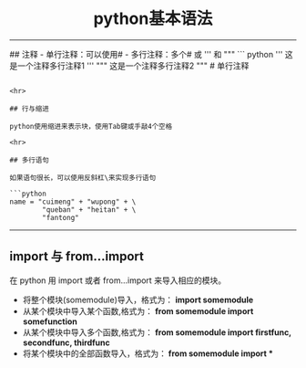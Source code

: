 # <center> python基本语法
<hr>
## 注释
- 单行注释：可以使用#
- 多行注释：多个# 或 ''' 和 """
``` python 
'''
这是一个注释多行注释1
'''
"""
这是一个注释多行注释2
"""
# 单行注释

```

<hr>

## 行与缩进

python使用缩进来表示块，使用Tab键或手敲4个空格

<hr>

## 多行语句

如果语句很长，可以使用反斜杠\来实现多行语句

```python 
name = "cuimeng" + "wupong" + \
        "queban" + "heitan" + \
        "fantong"
```

<hr>

## import 与 from...import

在 python 用 import 或者 from...import 来导入相应的模块。
- 将整个模块(somemodule)导入，格式为： **import somemodule**
- 从某个模块中导入某个函数,格式为： **from somemodule import somefunction**
- 从某个模块中导入多个函数,格式为： **from somemodule import firstfunc, secondfunc, thirdfunc**
- 将某个模块中的全部函数导入，格式为：<b> from somemodule import * </b>
